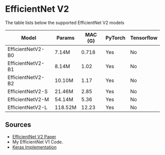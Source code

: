 # EfficientNet V2

The table lists below the supported EfficientNet V2 models

| Model             | Params | MAC (G)   | PyTorch | Tensorflow |
|-------------------|--------|-----------|---------|------------|
| EfficientNetV2-B0 | 7.14M  | 0.718     | Yes     | No        |
| EfficientNetV2-B1 | 8.14M  | 1.02      | Yes     | No        |
| EfficientNetV2-B2 | 10.10M | 1.17      | Yes     | No        |
| EfficientNetV2-S  | 21.46M | 2.85      | Yes     | No        |
| EfficientNetV2-M  | 54.14M | 5.36      | Yes     | No        |
| EfficientNetV2-L  | 118.52M| 12.23     | Yes     | No        |

## Sources

- [EfficientNet V2 Paper](https://arxiv.org/pdf/2104.00298.pdf)
- My EfficientNet V1 Code.
- [Keras Implementation](https://github.com/keras-team/keras/blob/v2.8.0/keras/applications/efficientnet_v2.py)